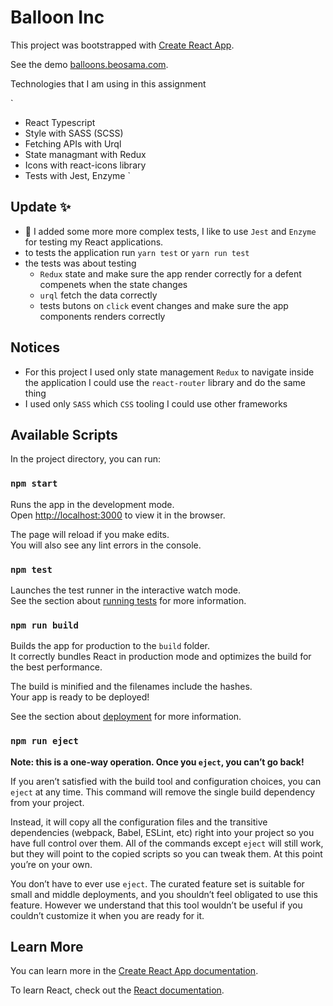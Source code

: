 # Balloon Inc
This project was bootstrapped with [Create React App](https://github.com/facebook/create-react-app).

See the demo [balloons.beosama.com](https://balloons.beosama.com/).

Technologies that I am using in this assignment

`

- React Typescript
- Style with SASS (SCSS)
- Fetching APIs with Urql
- State managmant with Redux
- Icons with react-icons library
- Tests with Jest, Enzyme
  `

## Update ✨

- 🚀 I added some more more complex tests, I like to use `Jest` and `Enzyme` for testing my React applications.
- to tests the application run `yarn test` or `yarn run test`
- the tests was about testing
  - `Redux` state and make sure the app render correctly for a defent compenets when the state changes
  - `urql` fetch the data correctly
  - tests butons on `click` event changes and make sure the app components renders correctly

## Notices

- For this project I used only state management `Redux` to navigate inside the application I could use the `react-router` library and do the same thing
- I used only `SASS` which `CSS` tooling I could use other frameworks

## Available Scripts

In the project directory, you can run:

### `npm start`

Runs the app in the development mode.\
Open [http://localhost:3000](http://localhost:3000) to view it in the browser.

The page will reload if you make edits.\
You will also see any lint errors in the console.

### `npm test`

Launches the test runner in the interactive watch mode.\
See the section about [running tests](https://facebook.github.io/create-react-app/docs/running-tests) for more information.

### `npm run build`

Builds the app for production to the `build` folder.\
It correctly bundles React in production mode and optimizes the build for the best performance.

The build is minified and the filenames include the hashes.\
Your app is ready to be deployed!

See the section about [deployment](https://facebook.github.io/create-react-app/docs/deployment) for more information.

### `npm run eject`

**Note: this is a one-way operation. Once you `eject`, you can’t go back!**

If you aren’t satisfied with the build tool and configuration choices, you can `eject` at any time. This command will remove the single build dependency from your project.

Instead, it will copy all the configuration files and the transitive dependencies (webpack, Babel, ESLint, etc) right into your project so you have full control over them. All of the commands except `eject` will still work, but they will point to the copied scripts so you can tweak them. At this point you’re on your own.

You don’t have to ever use `eject`. The curated feature set is suitable for small and middle deployments, and you shouldn’t feel obligated to use this feature. However we understand that this tool wouldn’t be useful if you couldn’t customize it when you are ready for it.

## Learn More

You can learn more in the [Create React App documentation](https://facebook.github.io/create-react-app/docs/getting-started).

To learn React, check out the [React documentation](https://reactjs.org/).
